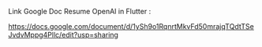 Link Google Doc 
Resume OpenAI in Flutter :

https://docs.google.com/document/d/1ySh9o1RqnrtMkvFd50mrajqTQdtTSeJvdvMppg4Pllc/edit?usp=sharing



